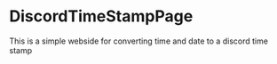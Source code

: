 # DiscordTimeStampPage
This is a simple webside for converting time and date to a discord time stamp

